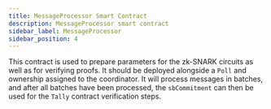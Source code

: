```yaml
---
title: MessageProcessor Smart Contract
description: MessageProcessor smart contract
sidebar_label: MessageProcessor
sidebar_position: 4
---
```


This contract is used to prepare parameters for the zk-SNARK circuits as well as for verifying proofs. It should be deployed alongside a `Poll` and ownership assigned to the coordinator.
It will process messages in batches, and after all batches have been processed, the `sbCommitment` can then be used for the `Tally` contract verification steps.
